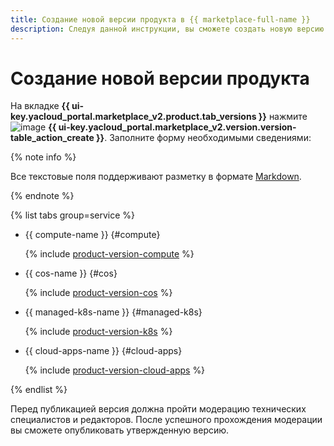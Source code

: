 ```yaml
---
title: Создание новой версии продукта в {{ marketplace-full-name }}
description: Следуя данной инструкции, вы сможете создать новую версию продукта.
---
```


# Создание новой версии продукта

На вкладке **{{ ui-key.yacloud_portal.marketplace_v2.product.tab_versions }}** нажмите ![image](../../_assets/console-icons/plus.svg) **{{ ui-key.yacloud_portal.marketplace_v2.version.version-table_action_create }}**. Заполните форму необходимыми сведениями:

{% note info %}

Все текстовые поля поддерживают разметку в формате [Markdown](https://ydocs.tech/ru/).

{% endnote %}

{% list tabs group=service %}

- {{ compute-name }} {#compute}

  {% include [product-version-compute](../../_includes/marketplace/product-version-compute.md) %}

- {{ cos-name }} {#cos}

  {% include [product-version-cos](../../_includes/marketplace/product-version-cos.md) %}

- {{ managed-k8s-name }} {#managed-k8s}

  {% include [product-version-k8s](../../_includes/marketplace/product-version-k8s.md) %}

- {{ cloud-apps-name }} {#cloud-apps}

  {% include [product-version-cloud-apps](../../_includes/marketplace/product-version-cloud-apps.md) %}

{% endlist %}

Перед публикацией версия должна пройти модерацию технических специалистов и редакторов. После успешного прохождения модерации вы сможете опубликовать утвержденную версию.